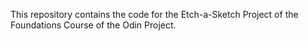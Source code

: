This repository contains the code for the Etch-a-Sketch Project of the Foundations Course of the Odin Project.